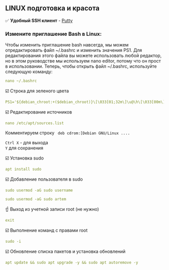 
## LINUX подготовка и красота

:white_check_mark: **Удобный SSH клиент** - [Putty](https://www.putty.org/)    

### Измените приглашение Bash в Linux:    
Чтобы изменить приглашение bash навсегда, мы можем отредактировать файл ~/.bashrc и изменить значения PS1. Для редактирования этого файла вы можете использовать любой редактор, но в этом руководстве мы используем nano editor, потому что он прост в использовании. Теперь, чтобы открыть файл ~/.bashrc, используйте следующую команду:
```yaml
nano ~/.bashrc
```

:ballot_box_with_check: Строка для зеленого цвета    
```yaml
PS1='${debian_chroot:+($debian_chroot)}\[\033[01;32m\]\u@\h\[\033[00m\]:\[\033[01;34m\]\w\[\033[00m\]\$ '
```

:ballot_box_with_check: Редактирование источников    
```yaml
nano /etc/apt/sources.list
```
Комментируем строку ` deb cdrom:[Debian GNU/Linux ....`    

`Ctrl X` - для выхода    
`Y` для сохранения    

:ballot_box_with_check: Установка sudo       
```yaml
apt install sudo
```

:ballot_box_with_check: Добавление пользователя в sudo   
```yaml
sudo usermod -aG sudo username
```
```yaml
sudo usermod -aG sudo artem
```
:point_up: Выход из учетной записи root (не нужно) 
```yaml
exit
```

:ballot_box_with_check: Выполнение команд с правами root
```yaml
sudo -i
```
:ballot_box_with_check: Обновление списка пакетов и установка обновлений
```yaml
apt update && sudo apt upgrade -y && sudo apt autoremove -y
```

